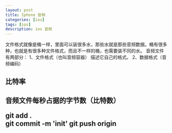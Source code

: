 ```yaml
---
layout: post
title: Iphone 音频
categories: [ios]
tags: [ios]
description: ios 音频
---
```



文件格式就像是桶一样，里面可以装很多水，那些水就是那些音频数据。桶有很多种，也就是有很多种文件格式，而且不一样的桶，也需要装不同的水。
音频文件有两部分：
1、文件格式（也叫音频容器）
	描述它自己的格式。
2、数据格式（音频编码）

<h2>比特率<h2>
音频文件每秒占据的字节数（比特数）




git add .  
git commit -m 'init'
git push origin